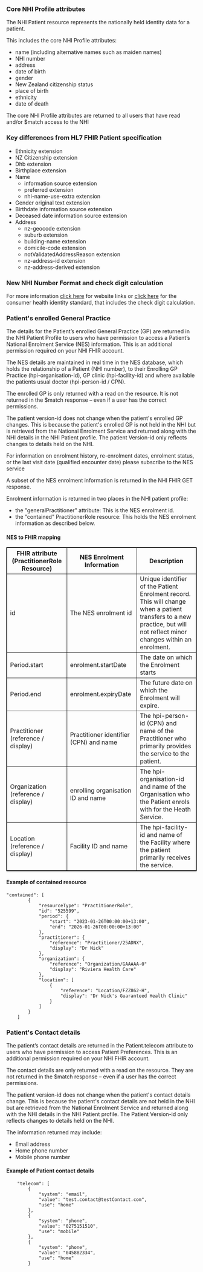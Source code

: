 

### Core NHI Profile attributes

The NHI Patient resource represents the nationally held identity data for a patient.

This includes the core NHI Profile attributes:
* name (including alternative names such as maiden names)
* NHI number
* address
* date of birth
* gender
* New Zealand citizenship status
* place of birth
* ethnicity
* date of death

The core NHI Profile attributes are returned to all users that have read and/or $match access to the NHI



### Key differences from HL7 FHIR Patient specification

* Ethnicity extension
* NZ Citizenship extension
* Dhb extension
* Birthplace extension
* Name
  * information source extension
  * preferred extension
  * nhi-name-use-extra extension
* Gender original text extension
* Birthdate information source extension
* Deceased date information source extension
* Address
  * nz-geocode extension
  * suburb extension
  * building-name extension
  * domicile-code extension
  * notValidatedAddressReason extension
  * nz-address-id extension
  * nz-address-derived extension

### New NHI Number Format and check digit calculation

For more information [click here](https://www.health.govt.nz/our-work/health-identity/national-health-index/upcoming-changes-nhi-numbers) for website links or [click here](https://www.tewhatuora.govt.nz/publications/hiso-100462022-consumer-health-identity-standard/) for the consumer health identity standard, that includes the check digit calculation.


### Patient's enrolled General Practice

The details for the Patient’s enrolled General Practice (GP) are returned in the NHI Patient Profile to users who have permission to access a Patient’s National Enrolment Service (NES) information. This is an additional permission required on your NHI FHIR account.

The NES details are maintained in real time in the NES database, which holds the relationship of a Patient (NHI number), to their Enrolling GP Practice (hpi-organisation-id), GP clinic (hpi-facility-id) and where available the patients usual doctor (hpi-person-id / CPN).

The enrolled GP is only returned with a read on the resource. It is not returned in the $match response – even if a user has the correct permissions.

The patient version-id does not change when the patient's enrolled GP changes. This is because the patient's enrolled GP is not held in the NHI but is retrieved from the National Enrolment Service and returned along with the NHI details in the NHI Patient profile. The patient Version-id only reflects changes to details held on the NHI.

For information on enrolment history, re-enrolment dates, enrolment status, or the last visit date (qualified encounter date) please subscribe to the NES service

A subset of the NES enrolment information is returned in the NHI FHIR GET response.

Enrolment information is returned in two places in the NHI patient profile:
* the "generalPractitioner" attribute: 	This is the NES enrolment id.
* the "contained" PractitionerRole resource: This holds the NES enrolment information as described below.


<h4>NES to FHIR mapping</h4>
<table>
<style>
table, th, td {
  border: 1px solid black;
  border-collapse: collapse;
}
</style>
<tr><th>FHIR attribute (PractitionerRole Resource)</th>
<th>NES Enrolment Information</th>
<th>Description</th></tr>

<tr><td>id</td>
<td>The NES enrolment id</td>
<td>Unique identifier of the Patient Enrolment record. <br />
This will change when a patient transfers to a new practice, but will not reflect minor changes within an enrolment.</td></tr>

<tr><td> Period.start </td>
<td> enrolment.startDate </td>
<td> The date on which the Enrolment starts </td></tr>

<tr><td> Period.end </td>
<td> enrolment.expiryDate </td>
<td> The future date on which the Enrolment will expire. </td></tr>

<tr><td> Practitioner (reference / display) </td>
<td> Practitioner identifier (CPN) and name </td>
<td> The hpi-person-id (CPN) and name of the Practitioner who primarily provides the service to the patient. </td></tr>

<tr><td> Organization (reference / display) </td>
<td> enrolling organisation ID and name </td>
<td> The hpi-organisation-id and name of the Organisation who the Patient enrols with for the Heath Service. </td></tr>

<tr><td> Location (reference / display) </td>
<td> Facility ID and name </td>
<td> The hpi-facility-id and name of the Facility where the patient primarily receives the service. </td></tr>
</table>


#### Example of contained resource

```
"contained": [
        {
            "resourceType": "PractitionerRole",
            "id": "525599",
            "period": {
                "start": "2023-01-26T00:00:00+13:00",
                "end": "2026-01-26T00:00:00+13:00"
            },
            "practitioner": {
                "reference": "Practitioner/25ADNX",
                "display": "Dr Nick"
            },
            "organization": {
                "reference": "Organization/GAAAAA-0"
                "display": "Riviera Health Care"
            },
            "location": [
                {
                    "reference": "Location/FZZ862-H",
                    "display": "Dr Nick's Guaranteed Health Clinic"
                }
            ]
        }
    ]
```





### Patient's Contact details

The patient’s contact details are returned in the Patient.telecom attribute to users who have permission to access Patient Preferences. This is an additional permission required on your NHI FHIR account.

The contact details are only returned with a read on the resource. They are not returned in the $match response – even if a user has the correct permissions.

The patient version-id does not change when the patient's contact details change. This is because the patient's contact details are not held in the NHI but are retrieved from the National Enrolment Service and returned along with the NHI details in the NHI Patient profile. The Patient Version-id only reflects changes to details held on the NHI.

The information returned may include:
-	Email address
-	Home phone number
-	Mobile phone number

#### Example of Patient contact details

```
    "telecom": [
        {
            "system": "email",
            "value": "test.contact@testContact.com",
            "use": "home"
        },
        {
            "system": "phone",
            "value": "0275151510",
            "use": "mobile"
        },
        {
            "system": "phone",
            "value": "045882334",
            "use": "home"
        }
```
